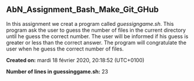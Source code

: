 ## AbN_Assignment_Bash_Make_Git_GHub

In this assignment we creat a program called *guessigngame.sh*. This program ask the user to guess the number of files in the current directory until he guess the correct number. The user will be informed if his guess is greater or less than the correct answer. The program will congratulate the user when he guess the correct number of files.

**Created on:** mardi 18 février 2020, 20:18:52 (UTC+0100)

**Number of lines in guessinggame.sh:** 
23
